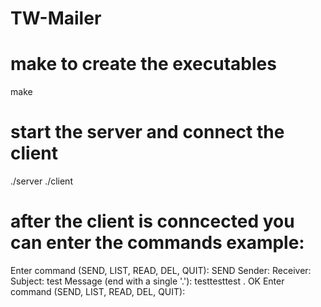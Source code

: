 # TW-Mailer

# make to create the executables
make

# start the server and connect the client
./server <port> <mail-directory>
./client <ip> <port>

# after the client is conncected you can enter the commands example:
Enter command (SEND, LIST, READ, DEL, QUIT): SEND 
Sender: <sender-name>
Receiver: <receiver-name>
Subject: test
Message (end with a single '.'): 
testtesttest
.
OK
Enter command (SEND, LIST, READ, DEL, QUIT):